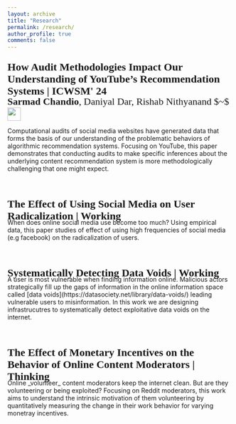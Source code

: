 ```yaml
---
layout: archive
title: "Research"
permalink: /research/
author_profile: true
comments: false
---
```


<!-- YouTube Methods -->
<p style="margin-bottom:-25px; font-size:24px; font-family:Forum; font-weight:bold;">How Audit Methodologies Impact Our Understanding of YouTube’s Recommendation Systems | ICWSM' 24</p>
<p style="margin-bottom:10px; font-size:22px; font-family:Forum">
<strong>Sarmad Chandio</strong>, Daniyal Dar, Rishab Nithyanand $~$ 
  <a href="https://arxiv.org/abs/2303.03445"><img src="https://raw.githubusercontent.com/FortAwesome/Font-Awesome/6.x/svgs/regular/file-pdf.svg" width="30" height="30" ></a> 
</p> 

Computational audits of social media websites have generated data that forms the basis of our understanding of the problematic behaviors of algorithmic recommendation systems. Focusing on YouTube, this paper demonstrates that conducting audits to make specific inferences about the underlying content recommendation system is more methodologically challenging that one might expect. 
<br/> <br/> <br/>


<!-- YouTube User Radicationzation -->
<p style="margin-bottom:-25px; font-size:24px; font-family:Forum; font-weight:bold;"> The Effect of Using Social Media on User Radicalization | Working</p>
<br/>
When does online social media use become too much? Using empirical data, this paper studies of effect of using high frequencies of social media (e.g facebook) on the radicalization of users. 
<br/> <br/> <br/>



<!-- Data Voids -->
<p style="margin-bottom:-25px; font-size:24px; font-family:Forum; font-weight:bold;"> Systematically Detecting Data Voids | Working</p>
<br/>
A user is most vulnerable when finding information online. Malicious actors strategically fill up the gaps of information in the online information space called [data voids](https://datasociety.net/library/data-voids/) leading vulnerable users to misinformation. In this work we are designing infrastrucutres to systematically detect exploitative data voids on the internet.
<br/> <br/> <br/>


<!-- Online Volunteer Moderators -->
<p style="margin-bottom:-25px; font-size:24px; font-family:Forum; font-weight:bold;"> The Effect of Monetary Incentives on the Behavior of Online Content Moderators | Thinking</p>
<br/>
Online _volunteer_ content moderators keep the internet clean. But are they volunteering or being exploited? Focusing on Reddit moderators, this work aims to understand the intrinsic motivation of them volunteering by quantitatively measuring the change in their work behavior for varying monetray incentives.
<br/> <br/> <br/>

